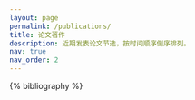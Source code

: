 ```yaml
---
layout: page
permalink: /publications/
title: 论文著作
description: 近期发表论文节选，按时间顺序倒序排列。
nav: true
nav_order: 2
---
```


<!-- _pages/publications.md -->
<div class="publications">

{% bibliography %}

</div>
